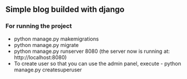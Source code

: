 ## Simple blog builded with django

### For running the project
- python manage.py makemigrations
- python manage.py migrate
- python manage.py runserver 8080 (the server now is running at: http://localhost:8080)
- To create user so that you can use the admin panel, execute - python manage.py createsuperuser
